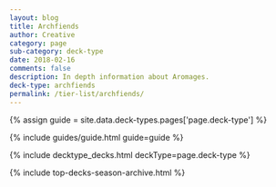 ```yaml
---
layout: blog
title: Archfiends
author: Creative
category: page
sub-category: deck-type
date: 2018-02-16
comments: false
description: In depth information about Aromages.
deck-type: archfiends
permalink: /tier-list/archfiends/
---
```


{% assign guide = site.data.deck-types.pages['page.deck-type'] %}

{% include guides/guide.html guide=guide %}

{% include decktype_decks.html deckType=page.deck-type %}

{% include top-decks-season-archive.html %}